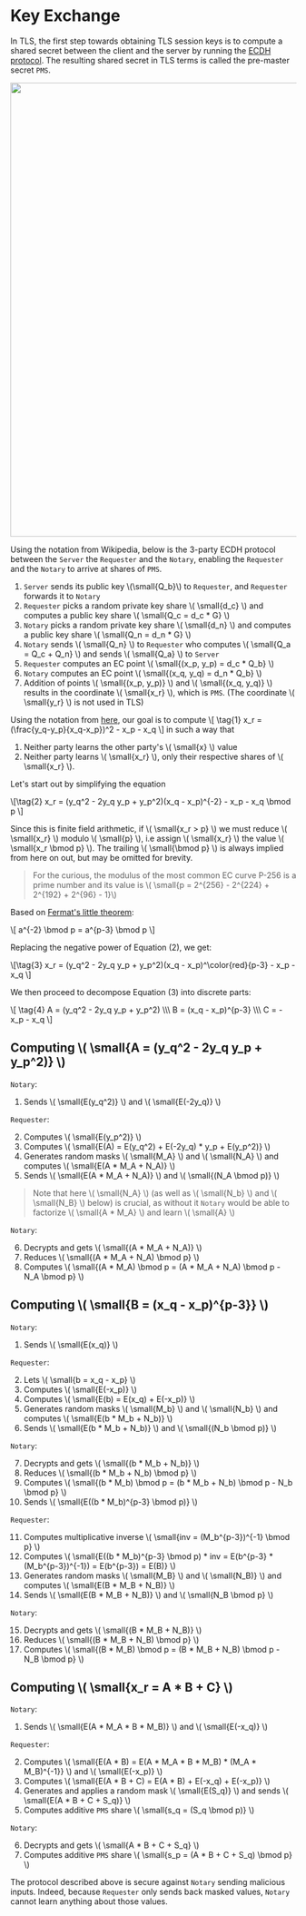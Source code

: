 # Key Exchange

In TLS, the first step towards obtaining TLS session keys is to compute a shared secret between the client and the server by running the [ECDH protocol](https://en.wikipedia.org/wiki/Elliptic-curve_Diffie–Hellman). The resulting shared secret in TLS terms is called the pre-master secret `PMS`.

<img src="https://raw.githubusercontent.com/tlsnotary/docs-assets/main/diagrams/key_exchange.png" width="800">

Using the notation from Wikipedia, below is the 3-party ECDH protocol between the `Server` the `Requester` and the `Notary`, enabling the `Requester` and the `Notary` to arrive at shares of `PMS`.


1. `Server` sends its public key \\(\small{Q_b}\\) to `Requester`, and `Requester` forwards it to `Notary`
2. `Requester` picks a random private key share \\( \small{d_c} \\) and computes a public key share \\( \small{Q_c = d_c * G} \\)
3. `Notary` picks a random private key share \\( \small{d_n} \\) and computes a public key share \\( \small{Q_n = d_n * G} \\)
4. `Notary` sends \\( \small{Q_n} \\) to `Requester` who computes \\( \small{Q_a = Q_c + Q_n} \\) and sends \\( \small{Q_a} \\) to `Server`
5. `Requester` computes an EC point \\( \small{(x_p, y_p) = d_c * Q_b} \\)
6. `Notary` computes an EC point \\( \small{(x_q, y_q) = d_n * Q_b} \\)
7. Addition of points \\( \small{(x_p, y_p)} \\) and \\( \small{(x_q, y_q)} \\) results in the coordinate \\( \small{x_r} \\), which is `PMS`. (The coordinate \\( \small{y_r} \\) is not used in TLS)


Using the notation from [here](https://en.wikipedia.org/wiki/Elliptic_curve_point_multiplication#Point_addition), our goal is to compute
\\[ \tag{1} x_r = (\frac{y_q-y_p}{x_q-x_p})^2 - x_p - x_q \\]
in such a way that
1. Neither party learns the other party's \\( \small{x} \\) value
2. Neither party learns \\( \small{x_r} \\), only their respective shares of \\( \small{x_r} \\).

Let's start out by simplifying the equation

\\[\tag{2} x_r = (y_q^2 - 2y_q y_p + y_p^2)(x_q - x_p)^{-2} - x_p - x_q \bmod p \\]

Since this is finite field arithmetic, if \\( \small{x_r > p} \\) we must reduce \\( \small{x_r} \\) modulo \\( \small{p} \\), i.e assign \\( \small{x_r} \\) the value \\( \small{x_r \bmod p} \\). The trailing \\( \small{\bmod p} \\) is always implied from here on out, but may be omitted for brevity.

> For the curious, the modulus of the most common EC curve P-256 is a prime number and its value is \\( \small{p = 2^{256} - 2^{224} + 2^{192} + 2^{96} - 1}\\)

Based on [Fermat's little theorem](https://en.wikipedia.org/wiki/Fermat's_little_theorem):

\\[ a^{-2} \bmod p = a^{p-3} \bmod p \\]

Replacing the negative power of Equation (2), we get:

\\[\tag{3} x_r = (y_q^2 - 2y_q y_p + y_p^2)(x_q - x_p)^\color{red}{p-3} - x_p - x_q \\]

We then proceed to decompose Equation (3) into discrete parts:

\\[ \tag{4} A = (y_q^2 - 2y_q y_p + y_p^2) \\\\\\
B = (x_q - x_p)^{p-3} \\\\\\
C = - x_p - x_q \\]

## Computing \\( \small{A = (y_q^2 - 2y_q y_p + y_p^2)} \\)

`Notary`:

1. Sends \\( \small{E(y_q^2)} \\) and \\( \small{E(-2y_q)} \\)

`Requester`:

2. Computes \\( \small{E(y_p^2)} \\)
3. Computes \\( \small{E(A) = E(y_q^2) + E(-2y_q) * y_p + E(y_p^2)} \\)
4. Generates random masks \\( \small{M_A} \\) and \\( \small{N_A} \\) and computes \\( \small{E(A * M_A + N_A)} \\)
5. Sends \\( \small{E(A * M_A + N_A)} \\) and \\( \small{(N_A \bmod p)} \\)

> Note that here \\( \small{N_A} \\) (as well as \\( \small{N_b} \\) and \\( \small{N_B} \\) below) is crucial, as without it `Notary` would be able to factorize \\( \small{A * M_A} \\) and learn \\( \small{A} \\)

`Notary`:

6. Decrypts and gets \\( \small{(A * M_A + N_A)} \\)
7. Reduces \\( \small{(A * M_A + N_A) \bmod p} \\)
8. Computes \\( \small{(A * M_A) \bmod p = (A * M_A + N_A) \bmod p - N_A \bmod p} \\)

## Computing \\( \small{B = (x_q - x_p)^{p-3}} \\)

`Notary`:

1. Sends \\( \small{E(x_q)} \\)

`Requester`:

2. Lets \\( \small{b = x_q - x_p} \\)
3. Computes \\( \small{E(-x_p)} \\)
4. Computes \\( \small{E(b) = E(x_q) + E(-x_p)} \\)
5. Generates random masks \\( \small{M_b} \\) and \\( \small{N_b} \\) and computes \\( \small{E(b * M_b + N_b)} \\)
6. Sends \\( \small{E(b * M_b + N_b)} \\) and \\( \small{(N_b \bmod p)} \\)

`Notary`:

7. Decrypts and gets \\( \small{(b * M_b + N_b)} \\)
8. Reduces \\( \small{(b * M_b + N_b) \bmod p} \\)
9. Computes \\( \small{(b * M_b) \bmod p = (b * M_b + N_b) \bmod p - N_b \bmod p} \\)
10. Sends \\( \small{E((b * M_b)^{p-3} \bmod p)} \\)

`Requester`:

11.  Computes multiplicative inverse \\( \small{inv = (M_b^{p-3})^{-1} \bmod p} \\)
12.  Computes \\( \small{E((b * M_b)^{p-3} \bmod p) * inv = E(b^{p-3} * (M_b^{p-3})^{-1}) = E(b^{p-3}) = E(B)} \\)
13.  Generates random masks \\( \small{M_B} \\) and \\( \small{N_B)} \\) and computes \\( \small{E(B * M_B + N_B)} \\)
14.  Sends \\( \small{E(B * M_B + N_B)} \\) and \\( \small{N_B \bmod p} \\)

`Notary`:

15. Decrypts and gets \\( \small{(B * M_B + N_B)} \\)
16. Reduces \\( \small{(B * M_B + N_B) \bmod p} \\)
17. Computes \\( \small{(B * M_B) \bmod p = (B * M_B + N_B) \bmod p - N_B \bmod p} \\)

## Computing \\( \small{x_r = A * B + C} \\)

`Notary`:

1. Sends \\( \small{E(A * M_A * B * M_B)} \\) and \\( \small{E(-x_q)} \\)

`Requester`:

2. Computes \\( \small{E(A * B) = E(A * M_A * B * M_B) * (M_A * M_B)^{-1}} \\) and \\( \small{E(-x_p)} \\)
3. Computes \\( \small{E(A * B + C) = E(A * B) + E(-x_q) + E(-x_p)} \\)
4. Generates and applies a random mask \\( \small{E(S_q)} \\) and sends \\( \small{E(A * B + C + S_q)} \\)
5. Computes additive `PMS` share \\( \small{s_q = (S_q \bmod p)} \\)

`Notary`:

6. Decrypts and gets \\( \small{A * B + C + S_q} \\)
7. Computes additive `PMS` share \\( \small{s_p = (A * B + C + S_q) \bmod p} \\)

The protocol described above is secure against `Notary` sending malicious inputs. Indeed, because `Requester` only sends back masked values, `Notary` cannot learn anything about those values.